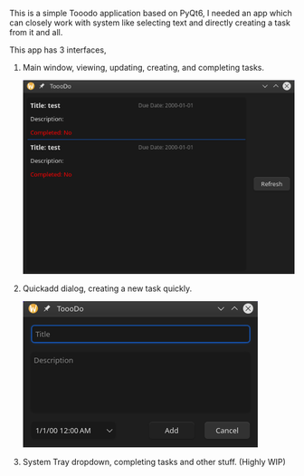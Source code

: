 This is a simple Tooodo application based on PyQt6,
I needed an app which can closely work with system like selecting text and directly creating a task from it and all.

This app has 3 interfaces,
1. Main window, viewing, updating, creating, and completing tasks.

   ![Screenshot of main window.](https://github.com/Hellorge/ToooDo/blob/master/imgs/mainwindow.png)

2. Quickadd dialog, creating a new task quickly.

   ![Screenshot of Quickadd dialog.](https://github.com/Hellorge/ToooDo/blob/master/imgs/quickadddialog.png)

3. System Tray dropdown, completing tasks and other stuff. (Highly WIP)